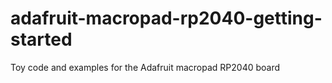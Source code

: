 # adafruit-macropad-rp2040-getting-started
Toy code and examples for the Adafruit macropad RP2040 board
